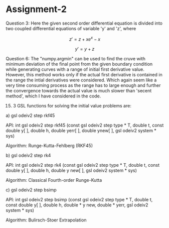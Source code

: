 # Assignment-2

Question 3:
Here the given second order differential equation is divided into two coupled differential equations of variable 'y' and 'z', where 


```math
z' = z + x e^{x} - x 
```
```math
y' = y + z
```

Question 6:
The "numpy.argmin" can be used to find the cruve with minimum deviation of the final point from the given boundary condition while generating curves with a range of initial first derivative value. However, this method works only if the actual first derivative is contained in the range the intial derivatives were considered. Which again seem like a very time consuming process as the range has to large enough and further the convergence towards the actual value is much slower than 'secent method', which I have considered in the code.



15. 3 GSL functions for solving the initial value problems are:

a)  gsl odeiv2 step rkf45

API: int gsl odeiv2 step rkf45 (const gsl odeiv2 step type * T, double t, const double y[ ], double h,
double yerr[ ], double ynew[ ], gsl odeiv2 system * sys)

Algorithm: Runge-Kutta-Fehlberg (RKF45)

b)  gsl odeiv2 step rk4

API: int gsl odeiv2 step rk4 (const gsl odeiv2 step type * T, double t, const double y[ ], double h, double
y new[ ], gsl odeiv2 system * sys)

Algorithm: Classical Fourth-order Runge-Kutta

c)  gsl odeiv2 step bsimp

API: int gsl odeiv2 step bsimp (const gsl odeiv2 step type * T, double t, const double y[ ], double h,
double * y new, double * yerr, gsl odeiv2 system * sys)

Algorithm: Bulirsch-Stoer Extrapolation

